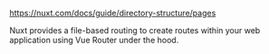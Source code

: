 https://nuxt.com/docs/guide/directory-structure/pages

Nuxt provides a file-based routing to create routes within your web application using Vue Router under the hood.
